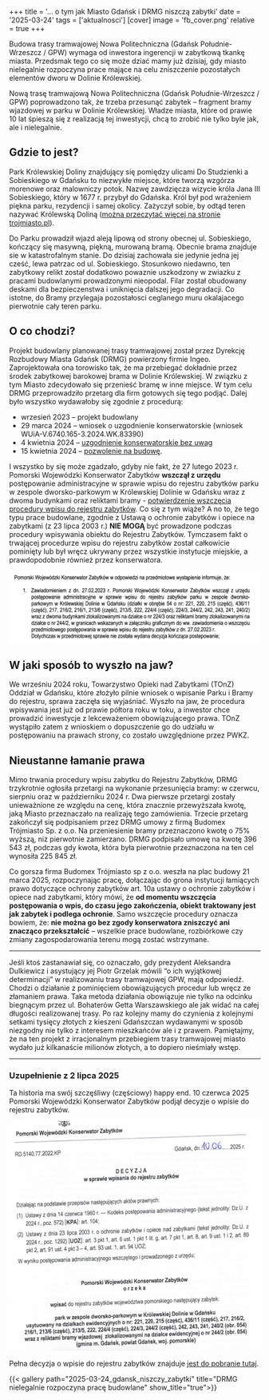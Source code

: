 +++
title = '… o tym jak Miasto Gdańsk i DRMG niszczą zabytki'
date = '2025-03-24'
tags = ['aktualnosci']
[cover]
    image = 'fb_cover.png' 
    relative = true
+++

Budowa trasy tramwajowej Nowa Politechniczna (Gdańsk Południe-Wrzeszcz / GPW) wymaga od inwestora ingerencji w zabytkową tkankę miasta. Przedsmak tego co się może dziać mamy już dzisiaj, gdy miasto nielegalnie rozpoczyna prace mające na celu zniszczenie pozostałych elementów dworu w Dolinie Królewskiej.

<!-- more -->

Nową trasę tramwajową Nowa Politechniczna (Gdańsk Południe-Wrzeszcz / GPW)  poprowadzono tak, że trzeba przesunąć zabytek – fragment bramy wjazdowej w parku w Dolinie Królewskiej. Władze miasta, które od prawie 10 lat śpieszą się z realizacją tej inwestycji, chcą to zrobić nie tylko byle jak, ale i nielegalnie.

## Gdzie to jest?

Park Królewskiej Doliny znajdujący się pomiędzy ulicami Do Studzienki a Sobieskiego w Gdańsku to niezwykłe miejsce, które tworzą wzgórza morenowe oraz malowniczy potok. Nazwę zawdzięcza wizycie króla Jana III Sobieskiego, który w 1677 r. przybył do Gdańska. Król był pod wrażeniem piękna parku, rezydencji i samej okolicy. Zażyczył sobie, by odtąd teren nazywać Królewską Doliną ([można przeczytać więcej na stronie trojmiasto.pl](https://www.trojmiasto.pl/historia/Niezwykla-historia-Krolewskiej-Doliny-w-Gdansku-n136349.html)).

Do Parku prowadził wjazd aleją lipową od strony obecnej ul. Sobieskiego, kończący się masywną, piękną, murowaną bramą. Obecnie brama znajduje sie w katastrofalnym stanie. Do dzisiaj zachowała sie jedynie jedna jej cześć, lewa patrzac od ul. Sobieskiego. Stosunkowo niedawno, ten zabytkowy relikt został dodatkowo powaznie uszkodzony w zwiazku z pracami budowlanymi prowadzonymi nieopodal. Filar został obudowany deskami dla bezpieczenstwa i uniknięcia dalszej jego degradacji. Co istotne, do Bramy przylegaja pozostałosci ceglanego muru okalajacego pierwotnie cały teren parku.

## O co chodzi? 

Projekt budowlany planowanej trasy tramwajowej  został przez Dyrekcję Rozbudowy Miasta Gdańsk (DRMG) powierzony firmie Ingeo. Zaprojektowała ona torowisko tak, że  ma przebiegać dokładnie przez środek zabytkowej barokowej brama w Dolinie Królewskiej. W związku z tym Miasto zdecydowało się przenieść bramę w inne miejsce. W tym celu DRMG przeprowadziło przetarg dla firm gotowych się tego podjąć.  Dalej było wszystko wydawałoby się zgodnie z procedurą: 
* wrzesień 2023 – projekt budowlany 
* 29 marca 2024 – wniosek o uzgodnienie konserwatorskie (wniosek WUiA-V.6740.165-3.2024.WK.83390)
* 4 kwietnia 2024 – [uzgodnienie konserwatorskie bez uwag](2024-11-20_Konserwator_ZN.5152.133.2024.ReKo.pdf)  
* 15 kwietnia 2024 – [pozwolenie na budowę](2024-04-15_decyzja_pozwolenie_na_budowe.pdf). 

I wszystko by się może zgadzało, gdyby nie fakt, że 27 lutego 2023 r. Pomorski Wojewódzki Konserwator Zabytków **wszczął z urzędu** postępowanie administracyjne w sprawie wpisu do rejestru zabytków parku w zespole dworsko-parkowym w Królewskiej Dolinie w Gdańsku wraz z dwoma budynkami oraz reliktami bramy - [potwierdzenie wszczęcia procedury wpisu do rejestru zabytków](2024-10-07_UDIP_brama-konserwator_postepowania.pdf). Co się z tym wiąże? A no to, że tego typu prace budowlane, zgodnie z Ustawą o ochronie zabytków i opiece na zabytkami (z 23 lipca 2003 r.)  **NIE MOGĄ** być prowadzone podczas procedury wpisywania obiektu do Rejestru Zabytków. Tymczasem fakt o trwającej procedurze wpisu do rejestru zabytków został całkowicie pominięty lub był wręcz ukrywany przez wszystkie instytucje miejskie, a prawdopodobnie również przez konserwatora.

![Potwierdzenie wszczęcia procedury wpisu do rejestru zabytków](image.png)

## W jaki sposób to wyszło na jaw?

We wrześniu 2024 roku, Towarzystwo Opieki nad Zabytkami (TOnZ) Oddział w Gdańsku, które złożyło pilnie wniosek o wpisanie Parku i Bramy do rejestru, sprawa zaczęła się wyjaśniać. Wyszło na jaw, że procedura wpisywania jest już od prawie półtora roku w toku, a inwestor chce prowadzić inwestycje z lekceważeniem obowiązującego prawa. TOnZ wystąpiło zatem z wnioskiem  o dopuszczenie go do udziału w postępowaniu na prawach strony, co zostało uwzględnione przez PWKZ.

## Nieustanne łamanie prawa 

Mimo trwania procedury wpisu zabytku do Rejestru Zabytków, DRMG trzykrotnie ogłosiła przetargi na wykonanie przesunięcia bramy: w czerwcu, sierpniu oraz w październiku 2024 r. Dwa pierwsze przetargi zostały unieważnione ze względu na cenę, która znacznie przewyższała kwotę, jaką Miasto przeznaczało na realizaję tego zamówienia. Trzecie przetarg zakończył się podpisaniem przez DRMG umowy z firmą Budomex Trójmiasto Sp. z o.o. Na przeniesienie bramy przeznaczono kwotę o 75% wyższą, niż pierwotnie zamierzano. DRMG podpisało umowę na kwotę 396 543 zł, podczas gdy kwota, która była pierwotnie przeznaczona na ten cel wynosiła 225 845 zł. 

Co gorsza firma Budomex Trójmiasto sp z o.o. weszła na plac budowy 21 marca 2025, rozpoczynając pracę, dołączając do grona instytucji łamiących prawo dotyczące ochrony zabytków art. 10a ustawy o ochronie zabytków i opiece nad zabytkami, który mówi, że **od momentu wszczęcia postępowania o wpis, do czasu jego zakończenia, obiekt traktowany jest jak zabytek i podlega ochronie**. Samo wszczęcie procedury oznacza bowiem, że: **nie można go bez zgody konserwatora zniszczyć ani znacząco przekształcić** – wszelkie prace budowlane, rozbiórkowe czy zmiany zagospodarowania terenu mogą zostać wstrzymane. 

---

Jeśli ktoś zastanawiał się, co oznaczało, gdy prezydent Aleksandra Dulkiewicz i asystujący jej Piotr Grzelak mówili “o ich wyjątkowej determinacji” w realizowaniu trasy tramwajowej GPW, mają odpowiedź. Chodzi o działanie z pominięciem obowiązujących procedur lub wręcz ze złamaniem prawa. Taka metoda działania obowiązuje nie tylko na odcinku biegnącym przez ul. Bohaterów Getta Warszawskiego ale jak widać na całej długości realizowanej trasy. Po raz kolejny mamy do czynienia z kolejnymi setkami tysięcy złotych z kieszeni Gdańszczan wydawanymi w sposób niezgodny nie tylko z interesem mieszkańców ale i z prawem. Pamiętajmy, że na ten projekt z irracjonalnym przebiegiem trasy tramwajowej miasto wydało już kilkanaście milionów złotych, a to dopiero nieśmiały wstęp.  

---

### Uzupełnienie z 2 lipca 2025

Ta historia ma swój szczęśliwy (częściowy) happy end. 10 czerwca 2025 Pomorski Wojewódzki Konserwator Zabytków podjął decyzje o wpisie do rejestru zabytków. 

![Wpis](wpis.png)

Pełna decyzja o wpisie do rejestru zabytków znajduje [jest do pobranie tutaj](2025-06-10_decyzja_wpis.pdf). 


{{< gallery path="2025-03-24_gdansk_niszczy_zabytki" title="DRMG nielegalnie rozpoczyna pracę budowlane" show_title="true">}}
